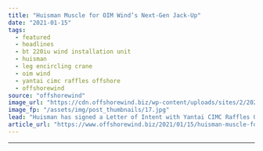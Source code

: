 ```yaml
---
title: "Huisman Muscle for OIM Wind’s Next-Gen Jack-Up"
date: "2021-01-15"
tags: 
  - featured
  - headlines
  - bt 220iu wind installation unit
  - huisman
  - leg encircling crane
  - oim wind
  - yantai cimc raffles offshore
  - offshorewind
source: "offshorewind"
image_url: "https://cdn.offshorewind.biz/wp-content/uploads/sites/2/2021/01/15143011/Huisman-Muscle-for-OIM-Winds-Next-Gen-Jack-Up.jpg"
image_fp: "/assets/img/post_thumbnails/17.jpg"
lead: "Huisman has signed a Letter of Intent with Yantai CIMC Raffles Offshore Ltd. for"
article_url: "https://www.offshorewind.biz/2021/01/15/huisman-muscle-for-oim-winds-next-gen-jack-up/"
---
```


---
